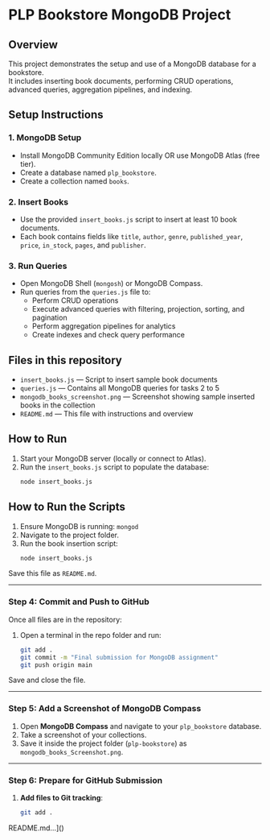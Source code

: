 # PLP Bookstore MongoDB Project

## Overview

This project demonstrates the setup and use of a MongoDB database for a bookstore.  
It includes inserting book documents, performing CRUD operations, advanced queries, aggregation pipelines, and indexing.

## Setup Instructions

### 1. MongoDB Setup

- Install MongoDB Community Edition locally OR use MongoDB Atlas (free tier).
- Create a database named `plp_bookstore`.
- Create a collection named `books`.

### 2. Insert Books

- Use the provided `insert_books.js` script to insert at least 10 book documents.
- Each book contains fields like `title`, `author`, `genre`, `published_year`, `price`, `in_stock`, `pages`, and `publisher`.

### 3. Run Queries

- Open MongoDB Shell (`mongosh`) or MongoDB Compass.
- Run queries from the `queries.js` file to:
  - Perform CRUD operations
  - Execute advanced queries with filtering, projection, sorting, and pagination
  - Perform aggregation pipelines for analytics
  - Create indexes and check query performance

## Files in this repository

- `insert_books.js` — Script to insert sample book documents
- `queries.js` — Contains all MongoDB queries for tasks 2 to 5
- `mongodb_books_screenshot.png` — Screenshot showing sample inserted books in the collection
- `README.md` — This file with instructions and overview

## How to Run

1. Start your MongoDB server (locally or connect to Atlas).
2. Run the `insert_books.js` script to populate the database:
   ```bash
   node insert_books.js
   ```


## How to Run the Scripts
1. Ensure MongoDB is running: `mongod`
2. Navigate to the project folder.
3. Run the book insertion script:
   ```sh
   node insert_books.js

Save this file as `README.md`.

---

### **Step 4: Commit and Push to GitHub**
Once all files are in the repository:
1. Open a terminal in the repo folder and run:
   ```sh
   git add .
   git commit -m "Final submission for MongoDB assignment"
   git push origin main

Save and close the file.

---

### **Step 5: Add a Screenshot of MongoDB Compass**
1. Open **MongoDB Compass** and navigate to your `plp_bookstore` database.
2. Take a screenshot of your collections.
3. Save it inside the project folder (`plp-bookstore`) as `mongodb_books_Screenshot.png`.

---

### **Step 6: Prepare for GitHub Submission**
1. **Add files to Git tracking**:
   ```sh
   git add .
README.md…]()

